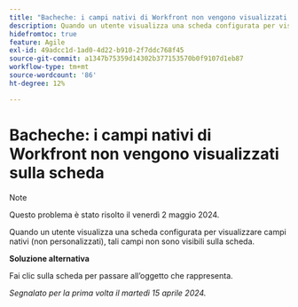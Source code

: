 ```yaml
---
title: "Bacheche: i campi nativi di Workfront non vengono visualizzati sulla scheda"
description: Quando un utente visualizza una scheda configurata per visualizzare campi nativi (non personalizzati), tali campi non sono visibili sulla scheda.
hidefromtoc: true
feature: Agile
exl-id: 49adcc1d-1ad0-4d22-b910-2f7ddc768f45
source-git-commit: a1347b75359d14302b377153570b0f9107d1eb87
workflow-type: tm+mt
source-wordcount: '86'
ht-degree: 12%

---
```


# Bacheche: i campi nativi di Workfront non vengono visualizzati sulla scheda

>[!NOTE]
>
>Questo problema è stato risolto il venerdì 2 maggio 2024.

Quando un utente visualizza una scheda configurata per visualizzare campi nativi (non personalizzati), tali campi non sono visibili sulla scheda.

**Soluzione alternativa**

Fai clic sulla scheda per passare all’oggetto che rappresenta.

_Segnalato per la prima volta il martedì 15 aprile 2024._

